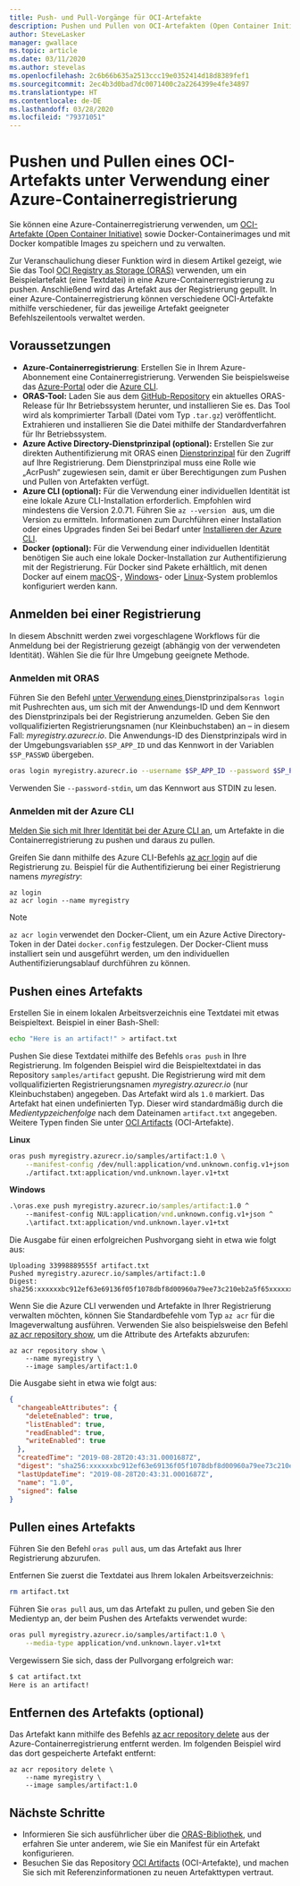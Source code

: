 ```yaml
---
title: Push- und Pull-Vorgänge für OCI-Artefakte
description: Pushen und Pullen von OCI-Artefakten (Open Container Initiative) unter Verwendung einer privaten Containerregistrierung in Azure
author: SteveLasker
manager: gwallace
ms.topic: article
ms.date: 03/11/2020
ms.author: stevelas
ms.openlocfilehash: 2c6b66b635a2513ccc19e0352414d18d8389fef1
ms.sourcegitcommit: 2ec4b3d0bad7dc0071400c2a2264399e4fe34897
ms.translationtype: HT
ms.contentlocale: de-DE
ms.lasthandoff: 03/28/2020
ms.locfileid: "79371051"
---
```

# <a name="push-and-pull-an-oci-artifact-using-an-azure-container-registry"></a>Pushen und Pullen eines OCI-Artefakts unter Verwendung einer Azure-Containerregistrierung

Sie können eine Azure-Containerregistrierung verwenden, um [OCI-Artefakte (Open Container Initiative)](container-registry-image-formats.md#oci-artifacts) sowie Docker-Containerimages und mit Docker kompatible Images zu speichern und zu verwalten.

Zur Veranschaulichung dieser Funktion wird in diesem Artikel gezeigt, wie Sie das Tool [OCI Registry as Storage (ORAS)](https://github.com/deislabs/oras) verwenden, um ein Beispielartefakt (eine Textdatei) in eine Azure-Containerregistrierung zu pushen. Anschließend wird das Artefakt aus der Registrierung gepullt. In einer Azure-Containerregistrierung können verschiedene OCI-Artefakte mithilfe verschiedener, für das jeweilige Artefakt geeigneter Befehlszeilentools verwaltet werden.

## <a name="prerequisites"></a>Voraussetzungen

* **Azure-Containerregistrierung**: Erstellen Sie in Ihrem Azure-Abonnement eine Containerregistrierung. Verwenden Sie beispielsweise das [Azure-Portal](container-registry-get-started-portal.md) oder die [Azure CLI](container-registry-get-started-azure-cli.md).
* **ORAS-Tool:** Laden Sie aus dem [GitHub-Repository](https://github.com/deislabs/oras/releases) ein aktuelles ORAS-Release für Ihr Betriebssystem herunter, und installieren Sie es. Das Tool wird als komprimierter Tarball (Datei vom Typ `.tar.gz`) veröffentlicht. Extrahieren und installieren Sie die Datei mithilfe der Standardverfahren für Ihr Betriebssystem.
* **Azure Active Directory-Dienstprinzipal (optional):** Erstellen Sie zur direkten Authentifizierung mit ORAS einen [Dienstprinzipal](container-registry-auth-service-principal.md) für den Zugriff auf Ihre Registrierung. Dem Dienstprinzipal muss eine Rolle wie „AcrPush“ zugewiesen sein, damit er über Berechtigungen zum Pushen und Pullen von Artefakten verfügt.
* **Azure CLI (optional):** Für die Verwendung einer individuellen Identität ist eine lokale Azure CLI-Installation erforderlich. Empfohlen wird mindestens die Version 2.0.71. Führen Sie `az --version ` aus, um die Version zu ermitteln. Informationen zum Durchführen einer Installation oder eines Upgrades finden Sei bei Bedarf unter [Installieren der Azure CLI](/cli/azure/install-azure-cli).
* **Docker (optional):** Für die Verwendung einer individuellen Identität benötigen Sie auch eine lokale Docker-Installation zur Authentifizierung mit der Registrierung. Für Docker sind Pakete erhältlich, mit denen Docker auf einem [macOS][docker-mac]-, [Windows][docker-windows]- oder [Linux][docker-linux]-System problemlos konfiguriert werden kann.


## <a name="sign-in-to-a-registry"></a>Anmelden bei einer Registrierung

In diesem Abschnitt werden zwei vorgeschlagene Workflows für die Anmeldung bei der Registrierung gezeigt (abhängig von der verwendeten Identität). Wählen Sie die für Ihre Umgebung geeignete Methode.

### <a name="sign-in-with-oras"></a>Anmelden mit ORAS

Führen Sie den Befehl [ unter Verwendung eines ](container-registry-auth-service-principal.md)Dienstprinzipals`oras login` mit Pushrechten aus, um sich mit der Anwendungs-ID und dem Kennwort des Dienstprinzipals bei der Registrierung anzumelden. Geben Sie den vollqualifizierten Registrierungsnamen (nur Kleinbuchstaben) an – in diesem Fall: *myregistry.azurecr.io*. Die Anwendungs-ID des Dienstprinzipals wird in der Umgebungsvariablen `$SP_APP_ID` und das Kennwort in der Variablen `$SP_PASSWD` übergeben.

```bash
oras login myregistry.azurecr.io --username $SP_APP_ID --password $SP_PASSWD
```

Verwenden Sie `--password-stdin`, um das Kennwort aus STDIN zu lesen.

### <a name="sign-in-with-azure-cli"></a>Anmelden mit der Azure CLI

[Melden Sie sich mit Ihrer Identität bei der Azure CLI an](/cli/azure/authenticate-azure-cli), um Artefakte in die Containerregistrierung zu pushen und daraus zu pullen.

Greifen Sie dann mithilfe des Azure CLI-Befehls [az acr login](/cli/azure/acr?view=azure-cli-latest#az-acr-login) auf die Registrierung zu. Beispiel für die Authentifizierung bei einer Registrierung namens *myregistry*:

```azurecli
az login
az acr login --name myregistry
```

> [!NOTE]
> `az acr login` verwendet den Docker-Client, um ein Azure Active Directory-Token in der Datei `docker.config` festzulegen. Der Docker-Client muss installiert sein und ausgeführt werden, um den individuellen Authentifizierungsablauf durchführen zu können.

## <a name="push-an-artifact"></a>Pushen eines Artefakts

Erstellen Sie in einem lokalen Arbeitsverzeichnis eine Textdatei mit etwas Beispieltext. Beispiel in einer Bash-Shell:

```bash
echo "Here is an artifact!" > artifact.txt
```

Pushen Sie diese Textdatei mithilfe des Befehls `oras push` in Ihre Registrierung. Im folgenden Beispiel wird die Beispieltextdatei in das Repository `samples/artifact` gepusht. Die Registrierung wird mit dem vollqualifizierten Registrierungsnamen *myregistry.azurecr.io* (nur Kleinbuchstaben) angegeben. Das Artefakt wird als `1.0` markiert. Das Artefakt hat einen undefinierten Typ. Dieser wird standardmäßig durch die *Medientypzeichenfolge* nach dem Dateinamen `artifact.txt` angegeben. Weitere Typen finden Sie unter [OCI Artifacts](https://github.com/opencontainers/artifacts) (OCI-Artefakte). 

**Linux**

```bash
oras push myregistry.azurecr.io/samples/artifact:1.0 \
    --manifest-config /dev/null:application/vnd.unknown.config.v1+json \
    ./artifact.txt:application/vnd.unknown.layer.v1+txt
```

**Windows**

```cmd
.\oras.exe push myregistry.azurecr.io/samples/artifact:1.0 ^
    --manifest-config NUL:application/vnd.unknown.config.v1+json ^
    .\artifact.txt:application/vnd.unknown.layer.v1+txt
```

Die Ausgabe für einen erfolgreichen Pushvorgang sieht in etwa wie folgt aus:

```console
Uploading 33998889555f artifact.txt
Pushed myregistry.azurecr.io/samples/artifact:1.0
Digest: sha256:xxxxxxbc912ef63e69136f05f1078dbf8d00960a79ee73c210eb2a5f65xxxxxx
```

Wenn Sie die Azure CLI verwenden und Artefakte in Ihrer Registrierung verwalten möchten, können Sie Standardbefehle vom Typ `az acr` für die Imageverwaltung ausführen. Verwenden Sie also beispielsweise den Befehl [az acr repository show][az-acr-repository-show], um die Attribute des Artefakts abzurufen:

```azurecli
az acr repository show \
    --name myregistry \
    --image samples/artifact:1.0
```

Die Ausgabe sieht in etwa wie folgt aus:

```json
{
  "changeableAttributes": {
    "deleteEnabled": true,
    "listEnabled": true,
    "readEnabled": true,
    "writeEnabled": true
  },
  "createdTime": "2019-08-28T20:43:31.0001687Z",
  "digest": "sha256:xxxxxxbc912ef63e69136f05f1078dbf8d00960a79ee73c210eb2a5f65xxxxxx",
  "lastUpdateTime": "2019-08-28T20:43:31.0001687Z",
  "name": "1.0",
  "signed": false
}
```

## <a name="pull-an-artifact"></a>Pullen eines Artefakts

Führen Sie den Befehl `oras pull` aus, um das Artefakt aus Ihrer Registrierung abzurufen.

Entfernen Sie zuerst die Textdatei aus Ihrem lokalen Arbeitsverzeichnis:

```bash
rm artifact.txt
```

Führen Sie `oras pull` aus, um das Artefakt zu pullen, und geben Sie den Medientyp an, der beim Pushen des Artefakts verwendet wurde:

```bash
oras pull myregistry.azurecr.io/samples/artifact:1.0 \
    --media-type application/vnd.unknown.layer.v1+txt
```

Vergewissern Sie sich, dass der Pullvorgang erfolgreich war:

```bash
$ cat artifact.txt
Here is an artifact!
```

## <a name="remove-the-artifact-optional"></a>Entfernen des Artefakts (optional)

Das Artefakt kann mithilfe des Befehls [az acr repository delete][az-acr-repository-delete] aus der Azure-Containerregistrierung entfernt werden. Im folgenden Beispiel wird das dort gespeicherte Artefakt entfernt:

```azurecli
az acr repository delete \
    --name myregistry \
    --image samples/artifact:1.0
```

## <a name="next-steps"></a>Nächste Schritte

* Informieren Sie sich ausführlicher über die [ORAS-Bibliothek](https://github.com/deislabs/oras/tree/master/docs), und erfahren Sie unter anderem, wie Sie ein Manifest für ein Artefakt konfigurieren.
* Besuchen Sie das Repository [OCI Artifacts](https://github.com/opencontainers/artifacts) (OCI-Artefakte), und machen Sie sich mit Referenzinformationen zu neuen Artefakttypen vertraut.



<!-- LINKS - external -->
[docker-linux]: https://docs.docker.com/engine/installation/#supported-platforms
[docker-mac]: https://docs.docker.com/docker-for-mac/
[docker-windows]: https://docs.docker.com/docker-for-windows/

<!-- LINKS - internal -->
[az-acr-repository-show]: /cli/azure/acr/repository?#az-acr-repository-show
[az-acr-repository-delete]: /cli/azure/acr/repository#az-acr-repository-delete
